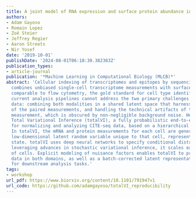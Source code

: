 ```yaml
---
title: A joint model of RNA expression and surface protein abundance in single cells
authors:
- Adam Gayoso
- Romain Lopez
- Zoë Steier
- Jeffrey Regier
- Aaron Streets
- Nir Yosef
date: '2019-10-01'
publishDate: '2024-08-01T06:18:30.382383Z'
publication_types:
- article-journal
publication: '*Machine Learning in Computational Biology (MLCB)*'
abstract: 'Cellular indexing of transcriptomes and epitopes by sequencing (CITE-seq)
  combines unbiased single-cell transcriptome measurements with surface protein quantification
  comparable to flow cytometry, the gold standard for cell type identification. However,
  current analysis pipelines cannot address the two primary challenges of CITE-seq
  data: combining both modalities in a shared latent space that harnesses the power
  of the paired measurements, and handling the technical artifacts of the protein
  measurement, which is obscured by non-negligible background noise. Here we present
  Total Variational Inference (totalVI), a fully probabilistic end-to-end framework
  for normalizing and analyzing CITE-seq data, based on a hierarchical Bayesian model.
  In totalVI, the mRNA and protein measurements for each cell are generated from a
  low-dimensional latent random variable unique to that cell, representing its cellular
  state. totalVI uses deep neural networks to specify conditional distributions. By
  leveraging advances in stochastic variational inference, it scales easily to millions
  of cells. Explicit modeling of nuisance factors enables totalVI to produce denoised
  data in both domains, as well as a batch-corrected latent representation of cells
  for downstream analysis tasks.'
tags:
- workshop
url_pdf: https://www.biorxiv.org/content/10.1101/791947v1
url_code: https://github.com/adamgayoso/totalVI_reproducibility
---
```

